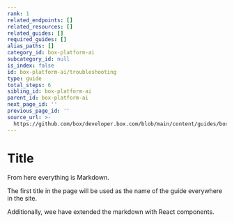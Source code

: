 ```yaml
---
rank: 1
related_endpoints: []
related_resources: []
related_guides: []
required_guides: []
alias_paths: []
category_id: box-platform-ai
subcategory_id: null
is_index: false
id: box-platform-ai/troubleshooting
type: guide
total_steps: 6
sibling_id: box-platform-ai
parent_id: box-platform-ai
next_page_id: ''
previous_page_id: ''
source_url: >-
  https://github.com/box/developer.box.com/blob/main/content/guides/box-platform-ai/troubleshooting.md
---
```

# Title

From here everything is Markdown.

The first title in the page will be used as the name of the guide everywhere in
the site.

Additionally, wee have extended the markdown with React components.